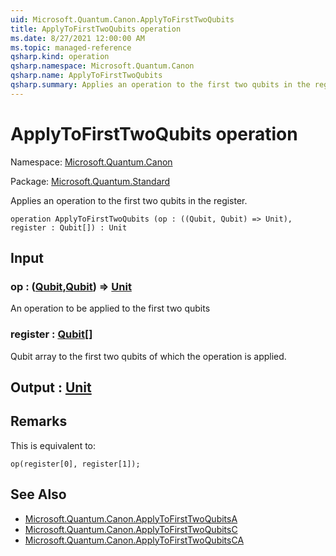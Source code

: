 ```yaml
---
uid: Microsoft.Quantum.Canon.ApplyToFirstTwoQubits
title: ApplyToFirstTwoQubits operation
ms.date: 8/27/2021 12:00:00 AM
ms.topic: managed-reference
qsharp.kind: operation
qsharp.namespace: Microsoft.Quantum.Canon
qsharp.name: ApplyToFirstTwoQubits
qsharp.summary: Applies an operation to the first two qubits in the register.
---
```


# ApplyToFirstTwoQubits operation

Namespace: [Microsoft.Quantum.Canon](xref:Microsoft.Quantum.Canon)

Package: [Microsoft.Quantum.Standard](https://nuget.org/packages/Microsoft.Quantum.Standard)


Applies an operation to the first two qubits in the register.

```qsharp
operation ApplyToFirstTwoQubits (op : ((Qubit, Qubit) => Unit), register : Qubit[]) : Unit
```


## Input

### op : ([Qubit](xref:microsoft.quantum.qsharp.valueliterals#qubit-literals),[Qubit](xref:microsoft.quantum.qsharp.valueliterals#qubit-literals)) => [Unit](xref:microsoft.quantum.qsharp.valueliterals#unit-literal) 

An operation to be applied to the first two qubits


### register : [Qubit](xref:microsoft.quantum.qsharp.valueliterals#qubit-literals)[]

Qubit array to the first two qubits of which the operation is applied.



## Output : [Unit](xref:microsoft.quantum.qsharp.valueliterals#unit-literal)



## Remarks

This is equivalent to:```qsharpop(register[0], register[1]);```

## See Also

- [Microsoft.Quantum.Canon.ApplyToFirstTwoQubitsA](xref:Microsoft.Quantum.Canon.ApplyToFirstTwoQubitsA)
- [Microsoft.Quantum.Canon.ApplyToFirstTwoQubitsC](xref:Microsoft.Quantum.Canon.ApplyToFirstTwoQubitsC)
- [Microsoft.Quantum.Canon.ApplyToFirstTwoQubitsCA](xref:Microsoft.Quantum.Canon.ApplyToFirstTwoQubitsCA)